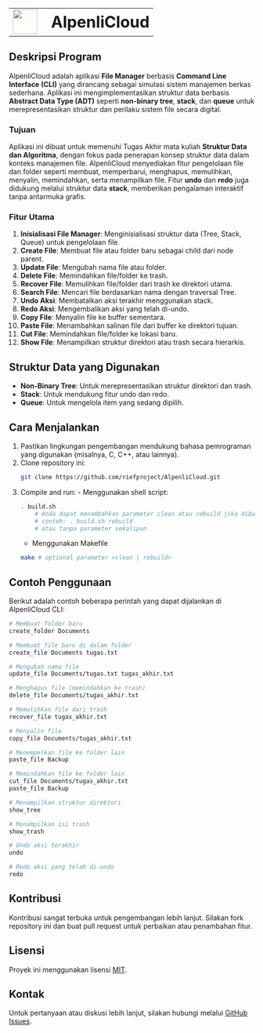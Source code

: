 <!-- ============================================
     AlpenliCloud - File Manager CLI
     Struktur Data & Algoritma - Tugas Akhir
     ============================================ -->

<!-- TEAM DAN TANGGUNG JAWAB -->
<!--
  Team 1 - Arif
    - Memperbaiki kesalahan dari tim 2 dan 3
    - Implementasi:
      void pasteFile(FileManager *fileManager);
      void copyFile(FileManager *fileManager);
      void cutFile(FileManager *fileManager);

  Team 2 - Farras
    - Implementasi:
      void createFile(FileManager *fileManager);
      void recoverFile(FileManager *fileManager);
      void deleteFile(FileManager *fileManager);

  Team 3 - Maul
    - Implementasi:
      void updateFile(FileManager *fileManager);
      void searchFile(FileManager *fileManager);
      void redo(FileManager *fileManager);
      void undo(FileManager *fileManager);
-->

<!-- CATATAN: Silakan edit bila ada yang tidak sesuai -->

<table border="0" cellspacing="0" cellpadding="0">
    <tr>
        <td style="vertical-align:bottom; width:60px; padding-right:10px; border:none;">
            <img src="assets/logo.ico" style="height:50px; width:50px;">
        </td>
        <td style="vertical-align:middle; border:none;">
            <h1 style="margin:0;">AlpenliCloud</h1>
        </td>
    </tr>
</table>

## Deskripsi Program

AlpenliCloud adalah aplikasi **File Manager** berbasis **Command Line Interface (CLI)** yang dirancang sebagai simulasi sistem manajemen berkas sederhana. Aplikasi ini mengimplementasikan struktur data berbasis **Abstract Data Type (ADT)** seperti **non-binary tree**, **stack**, dan **queue** untuk merepresentasikan struktur dan perilaku sistem file secara digital.

### Tujuan

Aplikasi ini dibuat untuk memenuhi Tugas Akhir mata kuliah **Struktur Data dan Algoritma**, dengan fokus pada penerapan konsep struktur data dalam konteks manajemen file. AlpenliCloud menyediakan fitur pengelolaan file dan folder seperti membuat, memperbarui, menghapus, memulihkan, menyalin, memindahkan, serta menampilkan file. Fitur **undo** dan **redo** juga didukung melalui struktur data **stack**, memberikan pengalaman interaktif tanpa antarmuka grafis.

### Fitur Utama

1. **Inisialisasi File Manager**: Menginisialisasi struktur data (Tree, Stack, Queue) untuk pengelolaan file.
2. **Create File**: Membuat file atau folder baru sebagai child dari node parent.
3. **Update File**: Mengubah nama file atau folder.
4. **Delete File**: Memindahkan file/folder ke trash.
5. **Recover File**: Memulihkan file/folder dari trash ke direktori utama.
6. **Search File**: Mencari file berdasarkan nama dengan traversal Tree.
7. **Undo Aksi**: Membatalkan aksi terakhir menggunakan stack.
8. **Redo Aksi**: Mengembalikan aksi yang telah di-undo.
9. **Copy File**: Menyalin file ke buffer sementara.
10. **Paste File**: Menambahkan salinan file dari buffer ke direktori tujuan.
11. **Cut File**: Memindahkan file/folder ke lokasi baru.
12. **Show File**: Menampilkan struktur direktori atau trash secara hierarkis.

## Struktur Data yang Digunakan

-   **Non-Binary Tree**: Untuk merepresentasikan struktur direktori dan trash.
-   **Stack**: Untuk mendukung fitur undo dan redo.
-   **Queue**: Untuk mengelola item yang sedang dipilih.

## Cara Menjalankan

1.  Pastikan lingkungan pengembangan mendukung bahasa pemrograman yang digunakan (misalnya, C, C++, atau lainnya).
2.  Clone repository ini:
    ```bash
    git clone https://github.com/riefproject/AlpenliCloud.git
    ```
3.  Compile and run: - Menggunakan shell script:
    ```bash
    . build.sh
        # Anda dapat menambahkan parameter clean atau rebuild jika dibutuhkan
        # contoh: . build.sh rebuild
        # atau tanpa parameter sekalipun
    ```
    -   Menggunakan Makefile
    ```bash
    make # optional parameter <clean | rebuild>
    ```

## Contoh Penggunaan

Berikut adalah contoh beberapa perintah yang dapat dijalankan di AlpenliCloud CLI:

```bash
# Membuat folder baru
create_folder Documents

# Membuat file baru di dalam folder
create_file Documents tugas.txt

# Mengubah nama file
update_file Documents/tugas.txt tugas_akhir.txt

# Menghapus file (memindahkan ke trash)
delete_file Documents/tugas_akhir.txt

# Memulihkan file dari trash
recover_file tugas_akhir.txt

# Menyalin file
copy_file Documents/tugas_akhir.txt

# Menempelkan file ke folder lain
paste_file Backup

# Memindahkan file ke folder lain
cut_file Documents/tugas_akhir.txt
paste_file Backup

# Menampilkan struktur direktori
show_tree

# Menampilkan isi trash
show_trash

# Undo aksi terakhir
undo

# Redo aksi yang telah di-undo
redo
```

## Kontribusi

Kontribusi sangat terbuka untuk pengembangan lebih lanjut. Silakan fork repository ini dan buat pull request untuk perbaikan atau penambahan fitur.

## Lisensi

Proyek ini menggunakan lisensi [MIT](LICENSE).

## Kontak

Untuk pertanyaan atau diskusi lebih lanjut, silakan hubungi melalui [GitHub Issues](https://github.com/riefproject/AlpenliCloud/issues).
